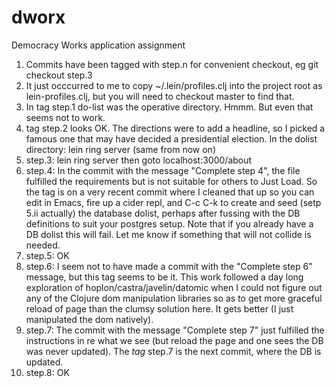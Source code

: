 # dworx
Democracy Works application assignment

1. Commits have been tagged with step.n for convenient checkout, eg git checkout step.3
2. It just occcurred to me to copy ~/.lein/profiles.clj into the project root as lein-profiles.clj, but you will need to checkout master to find that.
2. In tag step.1 do-list was the operative directory. Hmmm. But even that seems not to work.
3. tag step.2 looks OK. The directions were to add a headline, so I picked a famous one that may have decided a presidential election. In the dolist directory: lein ring server (same from now on)
4. step.3: lein ring server then goto localhost:3000/about
5. step.4: In the commit with the message "Complete step 4", the file fulfilled the requirements but is not suitable for others to Just Load. So the tag is on a very recent commit where I cleaned that up so you can edit in Emacs, fire up a cider repl, and C-c C-k to create and seed (setp 5.ii actually) the database dolist, perhaps after fussing with the DB definitions to suit your postgres setup. Note that if you already have a DB dolist this will fail. Let me know if something that will not collide is needed.
6. step.5: OK
7. step.6: I seem not to have made a commit with the "Complete step 6" message, but this tag seems to be it. This work followed a day long exploration of hoplon/castra/javelin/datomic when I could not figure out any of the Clojure dom manipulation libraries so as to get more graceful reload of page than the clumsy solution here. It gets better (I just manipulated the dom natively).
8. step.7: The commit with the message "Complete step 7" just fulfilled the instructions in re what we see (but reload the page and one sees the DB was never updated). The *tag* step.7 is the next commit, where the DB is updated.
9. step.8: OK
